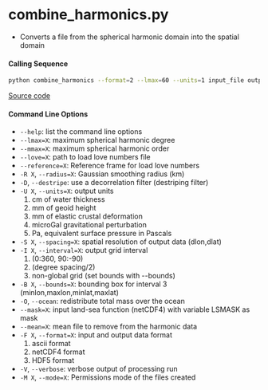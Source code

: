 combine_harmonics.py
====================

 - Converts a file from the spherical harmonic domain into the spatial domain

#### Calling Sequence
```bash
python combine_harmonics --format=2 --lmax=60 --units=1 input_file output_file
```
[Source code](https://github.com/tsutterley/read-GRACE-harmonics/blob/master/scripts/combine_harmonics.py)

#### Command Line Options
 - `--help`: list the command line options
 - `--lmax=X`: maximum spherical harmonic degree
 - `--mmax=X`: maximum spherical harmonic order
 - `--love=X`: path to load love numbers file
 - `--reference=X`: Reference frame for load love numbers
 - `-R X`, `--radius=X`: Gaussian smoothing radius (km)
 - `-D`, `--destripe`: use a decorrelation filter (destriping filter)
 - `-U X`, `--units=X`: output units
    1. cm of water thickness
    2. mm of geoid height
    3. mm of elastic crustal deformation
    4. microGal gravitational perturbation
    5. Pa, equivalent surface pressure in Pascals
 - `-S X`, `--spacing=X`: spatial resolution of output data (dlon,dlat)
 - `-I X`, `--interval=X`: output grid interval
    1. (0:360, 90:-90)
    2. (degree spacing/2)
    3. non-global grid (set bounds with --bounds)
 - `-B X`, `--bounds=X`: bounding box for interval 3 (minlon,maxlon,minlat,maxlat)
 - `-O`, `--ocean`: redistribute total mass over the ocean
 - `--mask=X`: input land-sea function (netCDF4) with variable LSMASK as mask
 - `--mean=X`: mean file to remove from the harmonic data
 - `-F X`, `--format=X`: input and output data format
    1. ascii format
    2. netCDF4 format
    3. HDF5 format
 - `-V`, `--verbose`: verbose output of processing run
 - `-M X`, `--mode=X`: Permissions mode of the files created